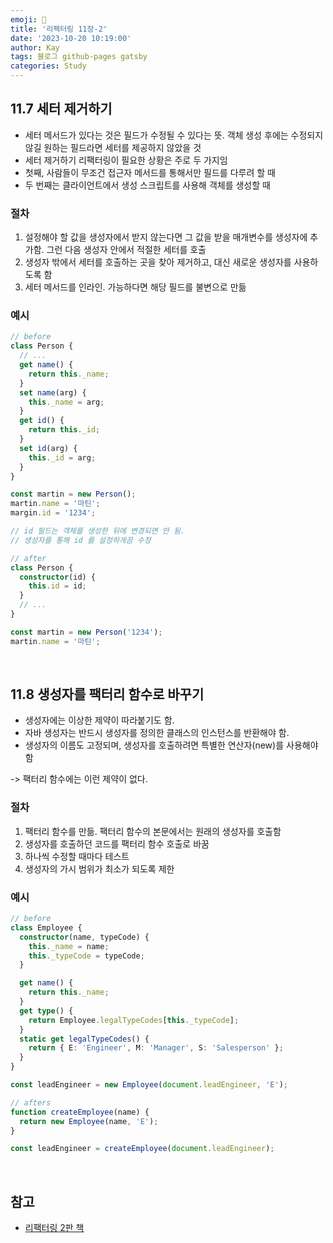 ```yaml
---
emoji: 👋
title: '리팩터링 11장-2'
date: '2023-10-20 10:19:00'
author: Kay
tags: 블로그 github-pages gatsby
categories: Study
---
```


## 11.7 세터 제거하기

- 세터 메서드가 있다는 것은 필드가 수정될 수 있다는 뜻. 객체 생성 후에는 수정되지 않길 원하는 필드라면 세터를 제공하지 않았을 것
- 세터 제거하기 리팩터링이 필요한 상황은 주로 두 가지임
- 첫째, 사람들이 무조건 접근자 메서드를 통해서만 필드를 다루려 할 때
- 두 번째는 클라이언트에서 생성 스크립트를 사용해 객체를 생성할 때

### 절차

1. 설정해야 할 값을 생성자에서 받지 않는다면 그 값을 받을 매개변수를 생성자에 추가함. 그런 다음 생성자 안에서 적절한 세터를 호출
2. 생성자 밖에서 세터를 호출하는 곳을 찾아 제거하고, 대신 새로운 생성자를 사용하도록 함
3. 세터 메서드를 인라인. 가능하다면 해당 필드를 불변으로 만듦

### 예시

```ts
// before
class Person {
  // ...
  get name() {
    return this._name;
  }
  set name(arg) {
    this._name = arg;
  }
  get id() {
    return this._id;
  }
  set id(arg) {
    this._id = arg;
  }
}

const martin = new Person();
martin.name = '마틴';
margin.id = '1234';
```

```ts
// id 필드는 객체를 생성한 뒤에 변경되면 안 됨.
// 생성자를 통해 id 를 설정하게끔 수정

// after
class Person {
  constructor(id) {
    this.id = id;
  }
  // ...
}

const martin = new Person('1234');
martin.name = '마틴';
```

<br>

## 11.8 생성자를 팩터리 함수로 바꾸기

- 생성자에는 이상한 제약이 따라붙기도 함.
- 자바 생성자는 반드시 생성자를 정의한 클래스의 인스턴스를 반환해야 함.
- 생성자의 이름도 고정되며, 생성자를 호출하려면 특별한 연산자(new)를 사용해야 함

-> 팩터리 함수에는 이런 제약이 없다.

### 절차

1. 팩터리 함수를 만듦. 팩터리 함수의 본문에서는 원래의 생성자를 호출함
2. 생성자를 호출하던 코드를 팩터리 함수 호출로 바꿈
3. 하나씩 수정할 때마다 테스트
4. 생성자의 가시 범위가 최소가 되도록 제한

### 예시

```ts
// before
class Employee {
  constructor(name, typeCode) {
    this._name = name;
    this._typeCode = typeCode;
  }

  get name() {
    return this._name;
  }
  get type() {
    return Employee.legalTypeCodes[this._typeCode];
  }
  static get legalTypeCodes() {
    return { E: 'Engineer', M: 'Manager', S: 'Salesperson' };
  }
}

const leadEngineer = new Employee(document.leadEngineer, 'E');
```

```ts
// afters
function createEmployee(name) {
  return new Employee(name, 'E');
}

const leadEngineer = createEmployee(document.leadEngineer);
```

<br>

## 참고

- [리팩터링 2판 책](https://www.yes24.com/Product/Goods/89649360)

```toc

```
